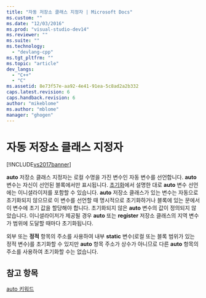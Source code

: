 ```yaml
---
title: "자동 저장소 클래스 지정자 | Microsoft Docs"
ms.custom: ""
ms.date: "12/03/2016"
ms.prod: "visual-studio-dev14"
ms.reviewer: ""
ms.suite: ""
ms.technology: 
  - "devlang-cpp"
ms.tgt_pltfrm: ""
ms.topic: "article"
dev_langs: 
  - "C++"
  - "C"
ms.assetid: 8e73f57e-aa92-4e41-91ea-5c8ad2a2b332
caps.latest.revision: 6
caps.handback.revision: 6
author: "mikeblome"
ms.author: "mblome"
manager: "ghogen"
---
```

# 자동 저장소 클래스 지정자
[!INCLUDE[vs2017banner](../assembler/inline/includes/vs2017banner.md)]

**auto** 저장소 클래스 지정자는 로컬 수명을 가진 변수인 자동 변수를 선언합니다.  **auto** 변수는 자신이 선언된 블록에서만 표시됩니다.  [초기화](../c-language/initialization.md)에서 설명한 대로 **auto** 변수 선언에는 이니셜라이저를 포함할 수 있습니다.  **auto** 저장소 클래스가 있는 변수는 자동으로 초기화되지 않으므로 이 변수를 선언할 때 명시적으로 초기화하거나 블록에 있는 문에서 이 변수에 초기 값을 할당해야 합니다.  초기화되지 않은 **auto** 변수의 값이 정의되지 않았습니다. 이니셜라이저가 제공될 경우 **auto** 또는 **register** 저장소 클래스의 지역 변수가 범위에 도달할 때마다 초기화됩니다.  
  
 외부 또는 **정적** 항목의 주소를 사용하여 내부 **static** 변수\(로컬 또는 블록 범위가 있는 정적 변수\)를 초기화할 수 있지만 **auto** 항목 주소가 상수가 아니므로 다른 **auto** 항목의 주소를 사용하여 초기화할 수는 없습니다.  
  
## 참고 항목  
 [auto 키워드](../cpp/auto-keyword.md)